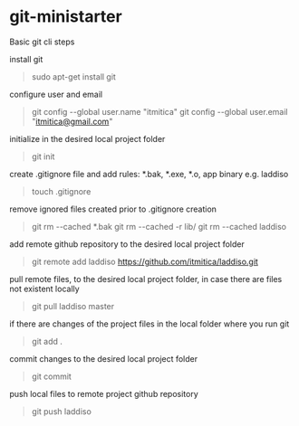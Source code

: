 # git-ministarter
Basic git cli steps

install git
> sudo apt-get install git


configure user and email
> git config --global user.name "itmitica"
> git config --global user.email "itmitica@gmail.com"


initialize in the desired local project folder
> git init

create .gitignore file and add rules: *.bak, *.exe, *.o, app binary e.g. laddiso
> touch .gitignore

remove ignored files created prior to .gitignore creation
> git rm --cached *.bak
> git rm --cached -r lib/
> git rm --cached laddiso

add remote github repository to the desired local project folder
> git remote add laddiso https://github.com/itmitica/laddiso.git


pull remote files, to the desired local project folder,
in case there are files not existent locally
> git pull laddiso master


if there are changes of the project files in the local folder where you run git
> git add .


commit changes to the desired local project folder
> git commit


push local files to remote project github repository
> git push laddiso


